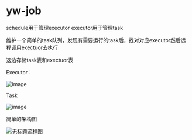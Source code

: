 # yw-job

schedule用于管理executor
executor用于管理task

维护一个简单的task队列，发现有需要运行的task后，找对对应executor然后远程调用exectuor去执行

这边存储task表和exectuor表

Executor：

![image](https://user-images.githubusercontent.com/82632999/175854553-efac7afd-848b-4549-bced-ccaa253aac43.png)

Task

![image](https://user-images.githubusercontent.com/82632999/175854681-d3fefd27-24aa-4145-8236-e8e6936be55e.png)

简单的架构图

![无标题流程图](https://user-images.githubusercontent.com/82632999/175855455-e0340bbd-3669-4133-bb9b-7a1b5ac10f46.png)
